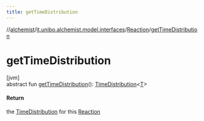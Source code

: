 ```yaml
---
title: getTimeDistribution
---
```

//[alchemist](../../../index.html)/[it.unibo.alchemist.model.interfaces](../index.html)/[Reaction](index.html)/[getTimeDistribution](get-time-distribution.html)



# getTimeDistribution



[jvm]\
abstract fun [getTimeDistribution](get-time-distribution.html)(): [TimeDistribution](../-time-distribution/index.html)<[T](../-node/index.html)>



#### Return



the [TimeDistribution](../-time-distribution/index.html) for this [Reaction](index.html)




